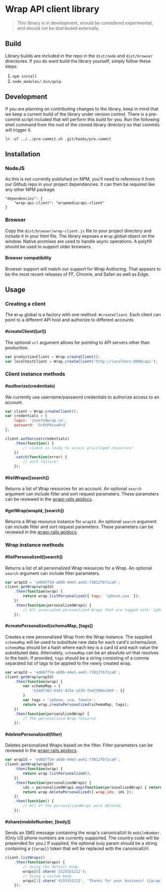 # Wrap API client library

> This library is in development, should be considered experimental, and should not be distributed externally.

## Build
Library builds are included in the repo in the `dist/node` and `dist/browser` directories. If you do want build the library yourself, simply follow these steps:

1. `npm install`
2. `node_modules/.bin/gulp`

## Development
If you are planning on contributing changes to the library, keep in mind that we keep a current build of the library under version control. There is a pre-commit script included that will perform this build for you. Run the following shell command from the root of the cloned library directory so that commits will trigger it.
```
ln -sf ../../pre-commit.sh .git/hooks/pre-commit
```

## Installation
### NodeJS
As this is not currently published on NPM, you'll need to reference it from our Github repo in your project dependencies. It can then be required like any other NPM package.
```
"dependencies": {
	"wrap-api-client": "wrapmedia/api-client"
}
```

### Browser
Copy the `dist/browser/wrap-client.js` file to your project directory and include it in your html file. The library exposes a `Wrap` global object on the window. Native promises are used to handle async operations. A polyfill should be used to support older browsers.

#### Browser compatibility
Browser support will match our support for Wrap Authoring. That appears to be the most recent releases of FF, Chrome, and Safari as well as Edge.

## Usage
### Creating a client
The `Wrap` global is a factory with one method: `#createClient`. Each client can point to a different API host and authorize to different accounts.

#### #createClient([url])
The optional `url` argument allows for pointing to API servers other than production.

```javascript
var productionClient = Wrap.createClient();
var localhostClient = Wrap.createClient('http://localhost:8080/api');
```

### Client instance methods

#### #authorize(credentials)
We currently use username/password credentials to authorize access to an account.

```javascript
var client = Wrap.createClient();
var credentials = {
	login: 'jsmith@wrap.co',
	password: 'Gr8tP4ssw0rd'
};

client.authorize(credentials)
	.then(function() {
		// client is ready to access privileged resources!
	})
	.catch(function(error) {
		// auth failure!
	});
```

#### #listWraps([search])
Returns a list of Wrap resources for an account. An optional `search` argument can include filter and sort request parameters. These parameters can be reviewed in the [wrapi-rails apidocs](https://wrapi.wrap.co/apidocs#!/wraps/Api_Wraps_search_get_0).

#### #getWrap(wrapId, [search])
Returns a Wrap resource instance for `wrapId`. An optional `search` argument can include filter and sort request parameters. These parameters can be reviewed in the [wrapi-rails apidocs](https://wrapi.wrap.co/apidocs#!/wraps/Api_Wraps_search_get_0).

### Wrap instance methods

#### #listPersonalized([search])
Returns a list of all personalized Wrap resources for a Wrap. An optional `search` argument can include filter parameters.

```javascript
var wrapId = 'ed687f34-a60b-44e5-ae41-73812fb71ca9';
client.getWrap(wrapId)
	.then(function(wrap) {
		return wrap.listPersonalized({ tags: 'iphone,usa' });
	})
	.then(function(personalizedWraps) {
		// All associated personalized Wraps that are tagged with 'iphone' and 'usa'
	});
```

#### #createPersonalized(schemaMap, [tags])
Creates a new personalized Wrap from the Wrap instance. The supplied `schemaMap` will be used to substitute new data for each card's schemaJson. `schemaMap` should be a hash where each key is a card id and each value the substituted data. Alternately, `schemaMap` can be an absolute url that resolves to the hash. If provided, `tags` should be a string consisting of a comma separated list of tags to be applied to the newly created wrap.

```javascript
var wrapId = 'ed687f34-a60b-44e5-ae41-73812fb71ca9';
client.getWrap(wrapId)
	.then(function(wrap) {
		var schemaMap = {
			'b3d4f362-6101-425e-a334-fee5588acde9': {}
		}
		var tags = 'iphone, usa, female';
		return wrap.createPersonalized(schemaMap, tags);
	})
	.then(function(personalizedWrap) {
		// The personalized Wrap resource
	});
```

#### #deletePersonalized(filter)
Deletes personalized Wraps based on the filter. Filter parameters can be reviewed in the [wrapi-rails apidocs](https://wrapi.wrap.co/apidocs#!/personalization/Api_Personalization_destroy_delete_2).

```javascript
var wrapId = 'ed687f34-a60b-44e5-ae41-73812fb71ca9';
client.getWrap(wrapId)
	.then(function(wrap) {
		return wrap.listPersonalized();
	})
	.then(function(personalizedWraps) {
		ids = personalizedWraps.map(function(personalizedWrap) { return personalizedWrap.id; });
		return wrap.deletePersonalized({ wrap_ids: ids });
	})
	.then(function() {
		// All of the personalizedWraps were deleted.
	});
```

#### #share(mobileNumber, [body])
Sends an SMS message containing the wrap's canonicalUrl to `mobileNumber`. (Only US phone numbers are currently supported. The country code will be prepended for you.) If supplied, the optional `body` param should be a string containing a `{{wrap}}` token that will be replaced with the canonicalUrl.

```javascript
client.listWraps()
	.then(function(wraps) {
		// Using the default body.
		wraps[0].share('2125551212');
		// Using a custom body.
		wraps[1].share('4155551212', 'Thanks for your business! {{wrap}}');
	});
```
